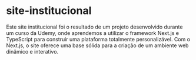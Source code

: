 # site-institucional
Este site institucional foi o resultado de um projeto desenvolvido durante um curso da Udemy, onde aprendemos a utilizar o framework Next.js e TypeScript para construir uma plataforma totalmente personalizável. Com o Next.js, o site oferece uma base sólida para a criação de um ambiente web dinâmico e interativo.
